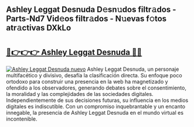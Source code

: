 ## Ashley Leggat Desnuda D𝚎sn𝚞dos filtr𝚊dos - Parts-Nd7 Vid𝚎os filtr𝚊dos - N𝚞evas f𝚘tos atr𝚊ctivas DXkLo

# <h2><a href="http://mb0s6ou.tromn.icu/?c=Ashley+Leggat+Desnuda">🔗👉👉👉 Ashley Leggat Desnuda 🔗🔗</a></h2>

[![Ashley Leggat Desnuda nuevo](https://i.imgur.com/pEAQMta.gif)](http://mb0s6ou.tromn.icu/?c=Ashley+Leggat+Desnuda)
Ashley Leggat Desnuda, un personaje multifacético y divisivo, desafía la clasificación directa. Su enfoque poco ortodoxo para construir una presencia en la web ha magnetizado y ofendido a los observadores, generando debates sobre el consentimiento, la moralidad y las complejidades de las sociedades digitales. Independientemente de sus decisiones futuras, su influencia en los medios digitales es indiscutible. Con un compromiso inquebrantable y un encanto innegable, la presencia de Ashley Leggat Desnuda en el mundo virtual es incontenible.
